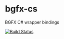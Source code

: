 # bgfx-cs
BGFX C# wrapper bindings 

[![Build Status](https://msmshazan.visualstudio.com/bgfx_cs/_apis/build/status/msmshazan.bgfx-cs?branchName=master)](https://msmshazan.visualstudio.com/bgfx_cs/_build/latest?definitionId=6&branchName=master)
